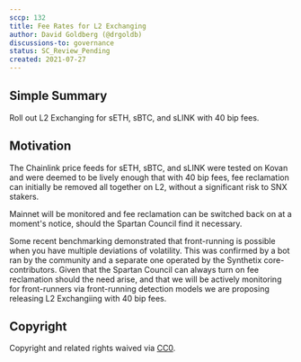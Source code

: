 ```yaml
---
sccp: 132
title: Fee Rates for L2 Exchanging
author: David Goldberg (@drgoldb)
discussions-to: governance
status: SC_Review_Pending
created: 2021-07-27
---
```


## Simple Summary
<!--"If you can't explain it simply, you don't understand it well enough." Provide a simplified and layman-accessible explanation of the SCCP.-->
Roll out L2 Exchanging for sETH, sBTC, and sLINK with 40 bip fees.

## Motivation
<!--The motivation is critical for SCCPs that want to update variables within Synthetix. It should clearly explain why the existing variable is not incentive aligned. SCCP submissions without sufficient motivation may be rejected outright.-->
The Chainlink price feeds for sETH, sBTC, and sLINK were tested on Kovan and were deemed to be lively enough that with 40 bip fees, fee reclamation can initially be removed all together on L2, without a significant risk to SNX stakers.

Mainnet will be monitored and fee reclamation can be switched back on at a moment's notice, should the Spartan Council find it necessary. 

Some recent benchmarking demonstrated that front-running is possible when you have multiple deviations of volatility. This was confirmed by a bot ran by the community and a separate one operated by the Synthetix core-contributors. Given that the Spartan Council can always turn on fee reclamation should the need arise, and that we will be actively monitoring for front-runners via front-running detection models we are proposing releasing L2 Exchangiing with 40 bip fees. 

## Copyright
Copyright and related rights waived via [CC0](https://creativecommons.org/publicdomain/zero/1.0/).

